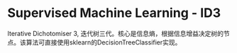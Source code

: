 # Supervised Machine Learning - ID3

Iterative Dichotomiser 3, 迭代树三代。核心是信息熵，根据信息增益决定树的节点。该算法可直接使用sklearn的DecisionTreeClassifier实现。